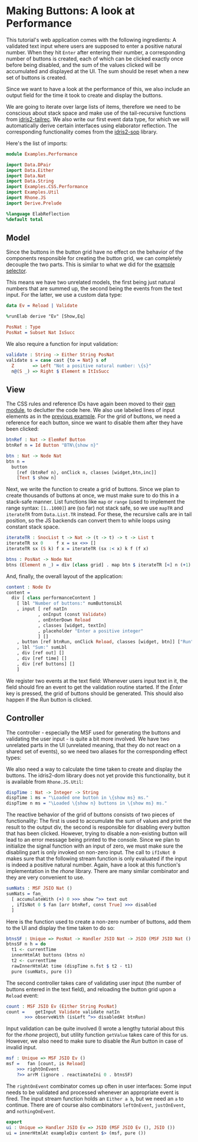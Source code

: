 # Making Buttons: A look at Performance

This tutorial's web application comes with the following
ingredients: A validated text input where users are
supposed to enter a positive natural number.
When they hit `Enter` after entering their
number, a corresponding number of buttons is created, each
of which can be clicked exactly once before being disabled,
and the sum of the values clicked will be accumulated and
displayed at the UI. The sum should be reset when a new set
of buttons is created.

Since we want to have a look at the performance of this,
we also include an output field for the time it took to
create and display the buttons.

We are going to iterate over large lists of
items, therefore we need to be conscious about stack space and make
use of the tail-recursive functions from
[idris2-tailrec](https://github.com/stefan-hoeck/idris2-tailrec).
We also write our first event data type, for which we will
automatically derive certain interfaces using elaborator
reflection. The corresponding functionality comes from
the [idris2-sop](https://github.com/stefan-hoeck/idris2-sop)
library.

Here's the list of imports:

```idris
module Examples.Performance

import Data.DPair
import Data.Either
import Data.Nat
import Data.String
import Examples.CSS.Performance
import Examples.Util
import Rhone.JS
import Derive.Prelude

%language ElabReflection
%default total
```

## Model

Since the buttons in the button grid have no effect
on the behavior of the components responsible for
creating the button grid, we can completely decouple
the two parts. This is similar to what we did for
the [example selector](Selector.md).

This means we have two unrelated models, the first being just
natural numbers that are summed up, the second being
the events from the text input. For the latter, we use
a custom data type:

```idris
data Ev = Reload | Validate

%runElab derive "Ev" [Show,Eq]

PosNat : Type
PosNat = Subset Nat IsSucc
```

We also require a function for input validation:

```idris
validate : String -> Either String PosNat
validate s = case cast {to = Nat} s of
  Z       => Left "Not a positive natural number: \{s}"
  n@(S _) => Right $ Element n ItIsSucc
```

## View

The CSS rules and reference IDs have again been moved
to their [own module](CSS/Performance.idr), to declutter
the code here. We also use labeled lines of input elements
as in the [previous example](Reset.idr). For the
grid of buttons, we need a reference for each button,
since we want to disable them after they have been clicked:

```idris
btnRef : Nat -> ElemRef Button
btnRef n = Id Button "BTN\{show n}"

btn : Nat -> Node Nat
btn n =
  button
    [ref (btnRef n), onClick n, classes [widget,btn,inc]]
    [Text $ show n]
```

Next, we write the function to create a grid of buttons.
Since we plan to create thousands of buttons at once, we must
make sure to do this in a stack-safe manner.
List functions like `map` or `range` (used to implement
the range syntax: `[1..1000]`) are (so far) not stack safe,
so we use `mapTR` and `iterateTR` from `Data.List.TR`
instead. For these, the recursive calls are in tail position,
so the JS backends can convert them to while loops using
constant stack space.

```idris
iterateTR : SnocList t -> Nat -> (t -> t) -> t -> List t
iterateTR sx 0     f x = sx <>> []
iterateTR sx (S k) f x = iterateTR (sx :< x) k f (f x)

btns : PosNat -> Node Nat
btns (Element n _) = div [class grid] . map btn $ iterateTR [<] n (+1) 1
```

And, finally, the overall layout of the application:

```idris
content : Node Ev
content =
  div [ class performanceContent ]
    [ lbl "Number of buttons:" numButtonsLbl
    , input [ ref natIn
            , onInput (const Validate)
            , onEnterDown Reload
            , classes [widget, textIn]
            , placeholder "Enter a positive integer"
            ] []
    , button [ref btnRun, onClick Reload, classes [widget, btn]] ["Run"]
    , lbl "Sum:" sumLbl
    , div [ref out] []
    , div [ref time] []
    , div [ref buttons] []
    ]
```

We register two events at the text field: Whenever users input
text in it, the field should fire an event to get the validation
routine started. If the *Enter* key is pressed, the grid of
buttons should be generated. This should also happen if the
*Run* button is clicked.

## Controller

The controller - especially the MSF used for
generating the buttons and validating the user input -
is quite a bit more involved. We have two unrelated
parts in the UI (unrelated meaning, that they do not
react on a shared set of events), so we need
two aliases for the corresponding effect types:

We also need a way to calculate the time taken to create
and display the buttons. The idris2-dom library does not
yet provide this functionality, but it is available
from `Rhone.JS.Util`:

```idris
dispTime : Nat -> Integer -> String
dispTime 1 ms = "\Loaded one button in \{show ms} ms."
dispTime n ms = "\Loaded \{show n} buttons in \{show ms} ms."
```

The reactive behavior of the grid of buttons consists of
two pieces of functionality: The first is used to accumulate
the sum of values and print the result to the output div,
the second is responsible for disabling every button that
has been clicked. However, trying to disable a non-existing
button will lead to an error message being printed to the
console. Since we plan to initialize the signal function
with an input of zero, we must make sure the disabling
part is only invoked on non-zero input.
The call to `ifIsNot 0` makes sure that the following
stream function is only evaluated if the input is indeed
a positive natural number. Again, have a look at this
function's implementation in the *rhone* library. There
are many similar combinator and they are very
convenient to use.

```idris
sumNats : MSF JSIO Nat ()
sumNats = fan_
  [ accumulateWith (+) 0 >>> show ^>> text out
  , ifIsNot 0 $ fan [arr btnRef, const True] >>> disabled
  ]
```

Here is the function used to create a non-zero number of
buttons, add them to the UI and display the time taken
to do so:

```idris
btnsSF : Unique => PosNat -> Handler JSIO Nat -> JSIO (MSF JSIO Nat (), JSIO ())
btnsSF n h = do
  t1 <- currentTime
  innerHtmlAt buttons (btns n)
  t2 <- currentTime
  rawInnerHtmlAt time (dispTime n.fst $ t2 - t1)
  pure (sumNats, pure ())
```

The second controller takes care of validating user
input (the number of buttons entered in the text
field), and reloading the button grid upon a
`Reload` event:

```idris
count : MSF JSIO Ev (Either String PosNat)
count =    getInput Validate validate natIn
       >>> observeWith (isLeft ^>> disabledAt btnRun)
```

Input validation can be quite involved (I wrote a lengthy
tutorial about this for the *rhone* project), but
utility function `getValue` takes care of this for us.
However, we also need to make sure to disable the *Run* button
in case of invalid input.

```idris
msf : Unique => MSF JSIO Ev ()
msf =   fan [count, is Reload]
    >>> rightOnEvent
    ?>> arrM (ignore . reactimateIni 0 . btnsSF)
```

The `rightOnEvent` combinator comes up often in user
interfaces: Some input needs to be validated and
processed whenever an appropriate event is fired.
The input stream function holds an `Either a b`, but we need
an `a` to continue. There are of course also combinators
`leftOnEvent`, `justOnEvent`, and `nothingOnEvent`.

```idris
export
ui : Unique => Handler JSIO Ev => JSIO (MSF JSIO Ev (), JSIO ())
ui = innerHtmlAt exampleDiv content $> (msf, pure ())
```

<!-- vi: filetype=idris2:syntax=markdown
-->
